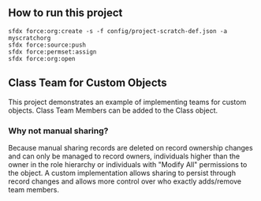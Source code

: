 ## How to run this project

    sfdx force:org:create -s -f config/project-scratch-def.json -a  myscratchorg
    sfdx force:source:push
    sfdx force:permset:assign
    sfdx force:org:open

## Class Team for Custom Objects

This project demonstrates an example of implementing teams for custom objects. Class Team Members can be added to the Class object. 

### Why not manual sharing?

Because manual sharing records are deleted on record ownership changes and can only be managed to record owners, individuals higher than the owner in the role hierarchy or individuals with "Modify All" permissions to the object. A custom implementation allows sharing to persist through record changes and allows more control over who exactly adds/remove team members.